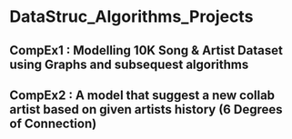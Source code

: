 # DataStruc_Algorithms_Projects

## CompEx1 : Modelling 10K Song & Artist Dataset using Graphs and subsequest algorithms
## CompEx2 : A model that suggest a new collab artist based on given artists history (6 Degrees of Connection)
